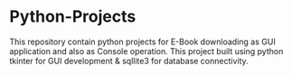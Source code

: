 # Python-Projects
This repository contain python projects for E-Book downloading as GUI application and also as Console operation.
This project built using python tkinter for GUI development & sqllite3 for database connectivity. 

